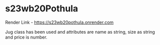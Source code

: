 # s23wb20Pothula
Render Link - https://s23wb20pothula.onrender.com

Jug class has been used and attributes are name as string, size as string and price is number.

